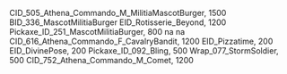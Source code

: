 CID_505_Athena_Commando_M_MilitiaMascotBurger, 1500
BID_336_MascotMilitiaBurger
EID_Rotisserie_Beyond, 1200
Pickaxe_ID_251_MascotMilitiaBurger, 800
na
na
CID_616_Athena_Commando_F_CavalryBandit, 1200
EID_Pizzatime, 200
EID_DivinePose, 200
Pickaxe_ID_092_Bling, 500
Wrap_077_StormSoldier, 500
CID_752_Athena_Commando_M_Comet, 1200
